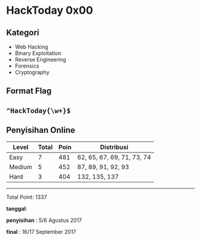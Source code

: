 HackToday 0x00
==============

Kategori
--------
 - Web Hacking
 - Binary Exploitation
 - Reverse Engineering
 - Forensics
 - Cryptography

Format Flag
--------

## `^HackToday{\w+}$` ##

Penyisihan Online
-----------------

Level     | Total |Poin| Distribusi
----------|-------|-----|-----------
Easy      | 7     | 481 | 62, 65, 67, 69, 71, 73, 74
Medium    | 5     | 452 | 87, 89, 91, 92, 93 
Hard      | 3     | 404 | 132, 135, 137


----------

Total Point: 1337

__tanggal__:

__penyisihan__ : 5/6 Agustus 2017

__final__ : 16/17 September 2017
